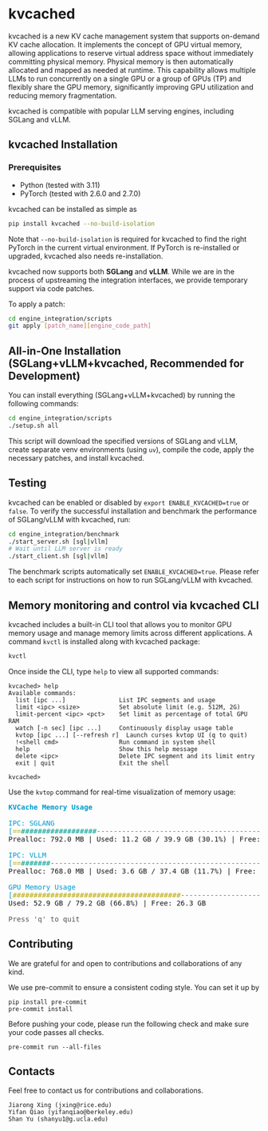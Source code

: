 # kvcached

kvcached is a new KV cache management system that supports on-demand KV cache allocation. It implements the concept of GPU virtual memory, allowing applications to reserve virtual address space without immediately committing physical memory. Physical memory is then automatically allocated and mapped as needed at runtime. This capability allows multiple LLMs to run concurrently on a single GPU or a group of GPUs (TP) and flexibly share the GPU memory, significantly improving GPU utilization and reducing memory fragmentation.

kvcached is compatible with popular LLM serving engines, including SGLang and vLLM.

## kvcached Installation

### Prerequisites

* Python (tested with 3.11)
* PyTorch (tested with 2.6.0 and 2.7.0)

kvcached can be installed as simple as

```bash
pip install kvcached --no-build-isolation
```

Note that `--no-build-isolation` is required for kvcached to find the right PyTorch in the current virtual environment. If PyTorch is re-installed or upgraded, kvcached also needs re-installation.

kvcached now supports both **SGLang** and **vLLM**. While we are in the process of upstreaming the integration interfaces, we provide temporary support via code patches.

To apply a patch:

```bash
cd engine_integration/scripts
git apply [patch_name][engine_code_path]
```

## All-in-One Installation (SGLang+vLLM+kvcached, Recommended for Development)

You can install everything (SGLang+vLLM+kvcached) by running the following commands:

```bash
cd engine_integration/scripts
./setup.sh all
```

This script will download the specified versions of SGLang and vLLM, create separate venv environments (using `uv`), compile the code, apply the necessary patches, and install kvcached.

## Testing

kvcached can be enabled or disabled by `export ENABLE_KVCACHED=true` or `false`. To verify the successful installation and benchmark the performance of SGLang/vLLM with kvcached, run:

```bash
cd engine_integration/benchmark
./start_server.sh [sgl|vllm]
# Wait until LLM server is ready
./start_client.sh [sgl|vllm]
```

The benchmark scripts automatically set `ENABLE_KVCACHED=true`. Please refer to each script for instructions on how to run SGLang/vLLM with kvcached.

## Memory monitoring and control via kvcached CLI

kvcached includes a built-in CLI tool that allows you to monitor GPU memory usage and manage memory limits across different applications. A command `kvctl` is installed along with kvcached package:

```bash
kvctl
```

Once inside the CLI, type `help` to view all supported commands:

```
kvcached> help
Available commands:
  list [ipc ...]               List IPC segments and usage
  limit <ipc> <size>           Set absolute limit (e.g. 512M, 2G)
  limit-percent <ipc> <pct>    Set limit as percentage of total GPU RAM
  watch [-n sec] [ipc ...]     Continuously display usage table
  kvtop [ipc ...] [--refresh r]  Launch curses kvtop UI (q to quit)
  !<shell cmd>                 Run command in system shell
  help                         Show this help message
  delete <ipc>                 Delete IPC segment and its limit entry
  exit | quit                  Exit the shell

kvcached>
```

Use the `kvtop` command for real-time visualization of memory usage:

<!-- KVCache memory monitor (muted colours) -->
<pre>
<span style="color:#009ACD; font-weight:bold;">KVCache Memory Usage</span>

<span style="color:#009ACD;">IPC: SGLANG</span>
<span style="color:#009ACD;">[</span><span style="color:#B7A800;">==</span><span style="color:#009E8F;">##################</span><span style="color:#666666;">----------------------------------------</span><span style="color:#009ACD;">]</span>
Prealloc: 792.0&nbsp;MB | Used: 11.2&nbsp;GB / 39.9&nbsp;GB (30.1%) | Free: 27.9&nbsp;GB

<span style="color:#009ACD;">IPC: VLLM</span>
<span style="color:#009ACD;">[</span><span style="color:#B7A800;">==</span><span style="color:#009E8F;">#######</span><span style="color:#666666;">--------------------------------------------------- </span><span style="color:#009ACD;">]</span>
Prealloc: 768.0&nbsp;MB | Used: 3.6&nbsp;GB / 37.4&nbsp;GB (11.7%) | Free: 33.0&nbsp;GB

<span style="color:#009ACD;">GPU Memory Usage</span>
<span style="color:#009ACD;">[</span><span style="color:#B7A800;">########################################</span><span style="color:#666666;">--------------------</span><span style="color:#009ACD;">]</span>
Used: 52.9&nbsp;GB / 79.2&nbsp;GB (66.8%) | Free: 26.3&nbsp;GB

<span style="color:#555555;">Press 'q' to quit</span>
</pre>

## Contributing

We are grateful for and open to contributions and collaborations of any kind.

We use pre-commit to ensure a consistent coding style. You can set it up by

```
pip install pre-commit
pre-commit install
```

Before pushing your code, please run the following check and make sure your code passes all checks.

```
pre-commit run --all-files
```

## Contacts

Feel free to contact us for contributions and collaborations.

```
Jiarong Xing (jxing@rice.edu)
Yifan Qiao (yifanqiao@berkeley.edu)
Shan Yu (shanyu1@g.ucla.edu)
```
